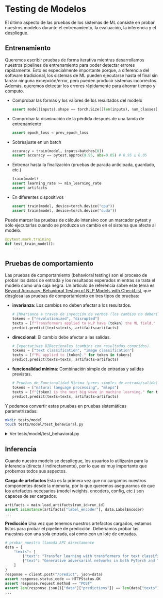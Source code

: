 # Testing de Modelos

El último aspecto de las pruebas de los sistemas de ML consiste en probar nuestros modelos durante el entrenamiento, la evaluación, la inferencia y el despliegue.

## Entrenamiento

Queremos escribir pruebas de forma iterativa mientras desarrollamos nuestros pipelines de entrenamiento para poder detectar errores rápidamente.
Esto es especialmente importante porque, a diferencia del software tradicional, los sistemas de ML pueden ejecutarse hasta el final sin lanzar ninguna excepción/error,
pero pueden producir sistemas incorrectos. Además, queremos detectar los errores rápidamente para ahorrar tiempo y computo.

* Comprobar las formas y los valores de los resultados del modelo

    ```python
    assert model(inputs).shape == torch.Size([len(inputs), num_classes])
    ```

* Comprobar la disminución de la pérdida después de una tanda de entrenamiento

    ```python
    assert epoch_loss < prev_epoch_loss
    ```

* Sobreajuste en un batch

    ```python
    accuracy = train(model, inputs=batches[0])
    assert accuracy == pytest.approx(0.95, abs=0.05) # 0.95 ± 0.05
    ```

* Entrenar hasta la finalización (pruebas de parada anticipada, guardado, etc.)

    ```python
    train(model)
    assert learning_rate >= min_learning_rate
    assert artifacts
    ```

* En diferentes dispositivos

    ```python
    assert train(model, device=torch.device("cpu"))
    assert train(model, device=torch.device("cuda"))
    ```

Puede marcar las pruebas de cálculo intensivo con un marcador pytest y sólo ejecutarlas cuando se produzca un cambio en el sistema que afecte al modelo.

```python
@pytest.mark.training
def test_train_model():
    ...
```

## Pruebas de comportamiento

Las pruebas de comportamiento (behavioral testing) son el proceso de probar los datos de entrada y los resultados esperados mientras se trata el modelo como una caja negra.
Un artículo de referencia sobre este tema es [Beyond Accuracy: Behavioral Testing of NLP Models with CheckList](https://arxiv.org/abs/2005.04118),
que desglosa las pruebas de comportamiento en tres tipos de pruebas:

* **invarianza**: Los cambios no deben afectar a los resultados.

    ```python
    # INVariance a través de inyección de verbos (los cambios no deberían afectar los resultados).
    tokens = ["revolutionized", "disrupted"]
    texts = [f"Transformers applied to NLP have {token} the ML field." for token in tokens]
    predict.predict(texts=texts, artifacts=artifacts)
    ```

* **direccional**: El cambio debe afectar a las salidas.

    ```python
    # Expectativas DIReccionales (cambios con resultados conocidos).
    tokens = ["text classification", "image classification"]
    texts = [f"ML applied to {token}." for token in tokens]
    predict.predict(texts=texts, artifacts=artifacts)
    ```

* **funcionalidad mínima**: Combinación simple de entradas y salidas previstas.

    ```python
    # Pruebas de Funcionalidad Mínima (pares simples de entrada/salida).
    tokens = ["natural language processing", "mlops"]
    texts = [f"{token} is the next big wave in machine learning." for token in tokens]
    predict.predict(texts=texts, artifacts=artifacts)
    ```

Y podemos convertir estas pruebas en pruebas sistemáticas parametrizadas:

```bash
mkdir tests/model
touch tests/model/test_behavioral.py
```

<details>
<summary>Ver tests/model/test_behavioral.py</summary>

```python
# tests/model/test_behavioral.py
from pathlib import Path

import pytest

from config import config
from coe_template import main, predict


@pytest.fixture(scope="module")
def artifacts():
    run_id = open(Path(config.CONFIG_DIR, "run_id.txt")).read()
    artifacts = main.load_artifacts(run_id=run_id)
    return artifacts


@pytest.mark.parametrize(
    "text, tag",
    [
        (
            "Transformers applied to NLP have revolutionized machine learning.",
            "natural-language-processing",
        ),
        (
            "Transformers applied to NLP have disrupted machine learning.",
            "natural-language-processing",
        ),
    ],
)
def test_inv(text, tag, artifacts):
    """INVariance a través de inyección de verbos (los cambios no deberían afectar los resultados)."""
    predicted_tag = predict.predict(texts=[text], artifacts=artifacts)[0]["predicted_tag"]
    assert tag == predicted_tag


@pytest.mark.parametrize(
    "text, tag",
    [
        (
            "ML applied to text classification.",
            "natural-language-processing",
        ),
        (
            "ML applied to image classification.",
            "computer-vision",
        ),
        (
            "CNNs for text classification.",
            "natural-language-processing",
        )
    ],
)
def test_dir(text, tag, artifacts):
    """Expectativas DIReccionales (cambios con resultados conocidos)."""
    predicted_tag = predict.predict(texts=[text], artifacts=artifacts)[0]["predicted_tag"]
    assert tag == predicted_tag


@pytest.mark.parametrize(
    "text, tag",
    [
        (
            "Natural language processing is the next big wave in machine learning.",
            "natural-language-processing",
        ),
        (
            "MLOps is the next big wave in machine learning.",
            "mlops",
        ),
        (
            "This should not produce any relevant topics.",
            "other",
        ),
    ],
)
def test_mft(text, tag, artifacts):
    """Pruebas de Funcionalidad Mínima (pares simples de entrada/salida)."""
    predicted_tag = predict.predict(texts=[text], artifacts=artifacts)[0]["predicted_tag"]
    assert tag == predicted_tag
```

</details>

## Inferencia

Cuando nuestro modelo se despliegue, los usuarios lo utilizarán para la inferencia (directa / indirectamente), por lo que es muy importante que probemos todos sus aspectos.

**Carga de artefactos**
Esta es la primera vez que no cargamos nuestros componentes desde la memoria, por lo que queremos asegurarnos de que los artefactos necesarios
(model weights, encoders, config, etc.) son capaces de ser cargados.

```python
artifacts = main.load_artifacts(run_id=run_id)
assert isinstance(artifacts["label_encoder"], data.LabelEncoder)
...
```

**Predicción**
Una vez que tenemos nuestros artefactos cargados, estamos listos para probar el pipeline de predicción. Deberíamos probar las muestras con una sola entrada, así como con un lote de entradas.

```python
# probar nuestra llamada API directamente
data = {
    "texts": [
        {"text": "Transfer learning with transformers for text classification."},
        {"text": "Generative adversarial networks in both PyTorch and TensorFlow."},
    ]
}
response = client.post("/predict", json=data)
assert response.status_code == HTTPStatus.OK
assert response.request.method == "POST"
assert len(response.json()["data"]["predictions"]) == len(data["texts"])
...
```
